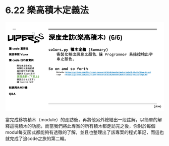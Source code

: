 # 6.22 樂高積木定義法

![](../.gitbook/assets/coscup-versionpython-kai-yuan-ruan-ti-kao-gu-28.png)

當完成移塊積木（module）的走訪後，再將他另外總結出一段註解，以簡單的解釋這塊積木的功能，而當我們將此專案的所有積木都走訪完之後，你對於每個modul每支函式都能夠有透徹的了解，並且也整理出了該專案的程式筆記，而這也就完成了追code之旅的第二輪。
